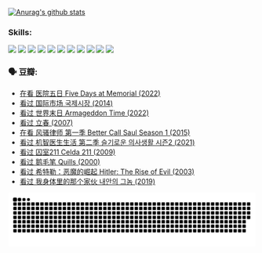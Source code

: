 
[![Anurag's github stats](https://github-readme-stats.vercel.app/api?username=w940853815)](https://github.com/anuraghazra/github-readme-stats)

### Skills:

<code><img height="32" src="https://cdn.jsdelivr.net/npm/simple-icons@v5/icons/python.svg"></code>
<code><img height="32" src="https://cdn.jsdelivr.net/npm/simple-icons@v5/icons/javascript.svg"></code>
<code><img height="32" src="https://cdn.jsdelivr.net/npm/simple-icons@v5/icons/django.svg"></code>
<code><img height="32" src="https://cdn.jsdelivr.net/npm/simple-icons@v5/icons/flask.svg"></code>
<code><img height="32" src="https://cdn.jsdelivr.net/npm/simple-icons@v5/icons/vuetify.svg"></code>
<code><img height="32" src="https://cdn.jsdelivr.net/npm/simple-icons@v5/icons/git.svg"></code>
<code><img height="32" src="https://cdn.jsdelivr.net/npm/simple-icons@v5/icons/docker.svg"></code>
<code><img height="32" src="https://cdn.jsdelivr.net/npm/simple-icons@v5/icons/postgresql.svg"></code>
<code><img height="32" src="https://cdn.jsdelivr.net/npm/simple-icons@v5/icons/elasticsearch.svg"></code>
<code><img height="32" src="https://cdn.jsdelivr.net/npm/simple-icons@v5/icons/macos.svg"></code>
<code><img height="32" src="https://cdn.jsdelivr.net/npm/simple-icons@v5/icons/linux.svg"></code>

### 🗣 豆瓣:

<!-- DOUBAN-ACTIVITIES:START -->
- [在看 医院五日 Five Days at Memorial‎ (2022)](https://www.douban.com/people/136069238/status/4063111480/?_i=69864088)
- [看过 国际市场 국제시장‎ (2014)](https://www.douban.com/people/136069238/status/4061744293/?_i=69864088)
- [看过 世界末日 Armageddon Time‎ (2022)](https://www.douban.com/people/136069238/status/4061034964/?_i=69864088)
- [看过 立春‎ (2007)](https://www.douban.com/people/136069238/status/4060091288/?_i=69864088)
- [在看 风骚律师 第一季 Better Call Saul Season 1‎ (2015)](https://www.douban.com/people/136069238/status/4057224777/?_i=69864088)
- [看过 机智医生生活 第二季 슬기로운 의사생활 시즌2‎ (2021)](https://www.douban.com/people/136069238/status/4056418676/?_i=69864088)
- [看过 囚室211 Celda 211‎ (2009)](https://www.douban.com/people/136069238/status/4055381537/?_i=69864088)
- [看过 鹅毛笔 Quills‎ (2000)](https://www.douban.com/people/136069238/status/4053845189/?_i=69864088)
- [看过 希特勒：恶魔的崛起 Hitler: The Rise of Evil‎ (2003)](https://www.douban.com/people/136069238/status/4047944931/?_i=69864088)
- [看过 我身体里的那个家伙 내안의 그놈‎ (2019)](https://www.douban.com/people/136069238/status/4046797395/?_i=69864088)
<!-- DOUBAN-ACTIVITIES:END -->


![Snake animation](https://raw.githubusercontent.com/w940853815/w940853815/output/github-contribution-grid-snake.svg)

<!--
**w940853815/w940853815** is a ✨ _special_ ✨ repository because its `README.md` (this file) appears on your GitHub profile.

Here are some ideas to get you started:

- 🔭 I’m currently working on ...
- 🌱 I’m currently learning ...
- 👯 I’m looking to collaborate on ...
- 🤔 I’m looking for help with ...
- 💬 Ask me about ...
- 📫 How to reach me: ...
- 😄 Pronouns: ...
- ⚡ Fun fact: ...
-->
